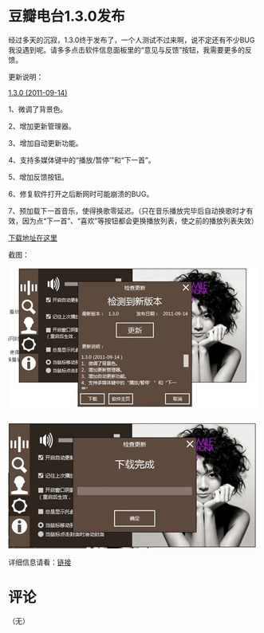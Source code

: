 # 豆瓣电台1.3.0发布

经过多天的沉寂，1.3.0终于发布了，一个人测试不过来啊，说不定还有不少BUG我没遇到呢。请多多点击软件信息面板里的“意见与反馈”按钮，我需要更多的反馈。

更新说明：

[1.3.0 (2011-09-14)](/attachment/up/doubanfm/DoubanFMSetup_1.3.0.exe)

1、微调了背景色。

2、增加更新管理器。

3、增加自动更新功能。

4、支持多媒体键中的“播放/暂停’”和“下一首”。

5、增加反馈按钮。

6、修复软件打开之后断网时可能崩溃的BUG。

7、预加载下一首音乐，使得换歌零延迟。（只在音乐播放完毕后自动换歌时才有效，因为点“下一首”、“喜欢”等按钮都会更换播放列表，使之前的播放列表失效）

[下载地址在这里](/attachment/up/doubanfm/DoubanFMSetup_1.3.0.exe)

截图：

[<img style="background-image: none; border-bottom: 0px; border-left: 0px; padding-left: 0px; padding-right: 0px; display: inline; border-top: 0px; border-right: 0px; padding-top: 0px" title="image9" border="0" alt="image9" src="/attachment/up/blog/images/1.3.0_13B6B/image9_thumb.jpg" width="500" height="295" />](/attachment/up/blog/images/1.3.0_13B6B/image9.jpg)

[<img style="background-image: none; border-bottom: 0px; border-left: 0px; padding-left: 0px; padding-right: 0px; display: inline; border-top: 0px; border-right: 0px; padding-top: 0px" title="image10" border="0" alt="image10" src="/attachment/up/blog/images/1.3.0_13B6B/image10_thumb.jpg" width="500" height="254" />](/attachment/up/blog/images/1.3.0_13B6B/image10.jpg)

详细信息请看：[链接](/article/doubanfm)

# 评论

（无）
